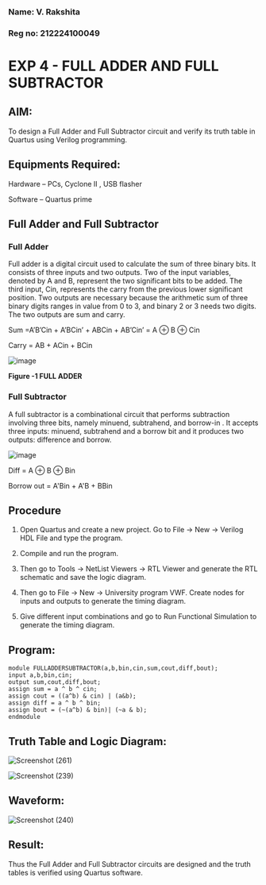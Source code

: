 ### Name: V. Rakshita
### Reg no: 212224100049

# EXP 4 - FULL ADDER AND FULL SUBTRACTOR

## **AIM:**

To design a Full Adder and Full Subtractor circuit and verify its truth table in Quartus using Verilog programming.

## **Equipments Required:**

Hardware – PCs, Cyclone II , USB flasher

Software – Quartus prime

## **Full Adder and Full Subtractor**

### **Full Adder**

Full adder is a digital circuit used to calculate the sum of three binary bits. It consists of three inputs and two outputs. Two of the input variables, denoted by A and B, represent the two significant bits to be added. The third input, Cin, represents the carry from the previous lower significant position. Two outputs are necessary because the arithmetic sum of three binary digits ranges in value from 0 to 3, and binary 2 or 3 needs two digits. The two outputs are sum and carry.

Sum =A’B’Cin + A’BCin’ + ABCin + AB’Cin’ = A ⊕ B ⊕ Cin 

Carry = AB + ACin + BCin

![image](https://github.com/naavaneetha/FULL_ADDER_SUBTRACTOR/assets/154305477/0f30ba51-5ffb-4198-845f-18e054f675e7)

**Figure -1 FULL ADDER**

### **Full Subtractor**

A full subtractor is a combinational circuit that performs subtraction involving three bits, namely minuend, subtrahend, and borrow-in . It accepts three inputs: minuend, subtrahend and a borrow bit and it produces two outputs: difference and borrow.

![image](https://github.com/naavaneetha/FULL_ADDER_SUBTRACTOR/assets/154305477/02b24f51-ab51-4304-9ad6-7b81ffc1ead5)

Diff = A ⊕ B ⊕ Bin 

Borrow out = A'Bin + A'B + BBin

## **Procedure**

1. Open Quartus and create a new project. Go to File -> New -> Verilog HDL File and type the program.

2. Compile and run the program.

3. Then go to Tools -> NetList Viewers -> RTL Viewer and generate the RTL schematic and save the logic diagram.

4. Then go to File -> New -> University program VWF. Create nodes for inputs and outputs to generate the timing diagram.

5. Give different input combinations and go to Run Functional Simulation to generate the timing diagram.

## **Program:**

```
module FULLADDERSUBTRACTOR(a,b,bin,cin,sum,cout,diff,bout);
input a,b,bin,cin;
output sum,cout,diff,bout;
assign sum = a ^ b ^ cin;
assign cout = ((a^b) & cin) | (a&b);
assign diff = a ^ b ^ bin;
assign bout = (~(a^b) & bin)| (~a & b);
endmodule
```

## **Truth Table and Logic Diagram:**

![Screenshot (261)](https://github.com/user-attachments/assets/57447aaf-57e8-426b-ab5d-37b8aaa58fe6)

![Screenshot (239)](https://github.com/user-attachments/assets/8dbc4f64-c5cf-4c02-83ac-daa1cadf04bc)

## **Waveform:**

![Screenshot (240)](https://github.com/user-attachments/assets/9cf6c943-8dae-423c-93bf-37727c8c7ed7)

## **Result:**

Thus the Full Adder and Full Subtractor circuits are designed and the truth tables is verified using Quartus software.



